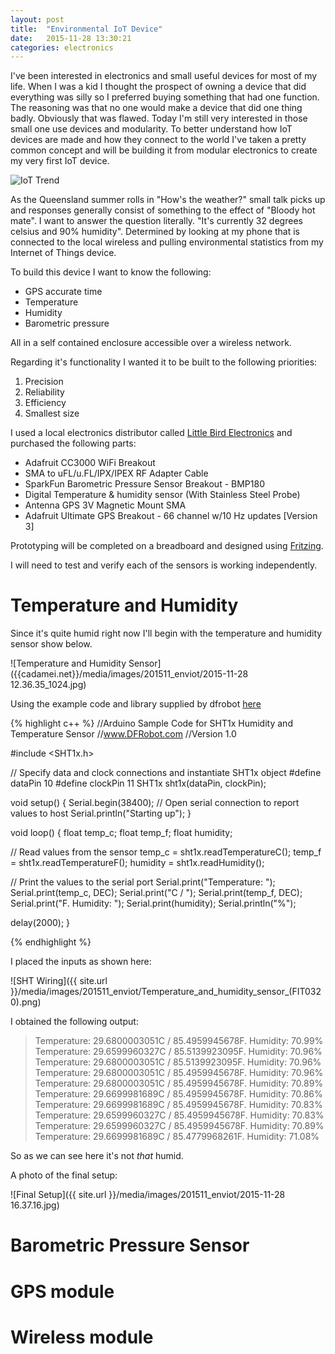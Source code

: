 ```yaml
---
layout: post
title:  "Environmental IoT Device"
date:   2015-11-28 13:30:21
categories: electronics
---
```

I've been interested in electronics and small useful devices for most of my life. When I was a kid I thought the prospect of owning a device that did everything was silly so I preferred buying something that had one function. The reasoning was that no one would make a device that did one thing badly. Obviously that was flawed. Today I'm still very interested in those small one use devices and modularity. To better understand how IoT devices are made and how they connect to the world I've taken a pretty common concept and will be building it from modular electronics to create my very first IoT device.

![IoT Trend]({{cadamei.net}}/media/images/201511_enviot/iot_trend.PNG)

As the Queensland summer rolls in "How's the weather?" small talk picks up and responses generally consist of something to the effect of "Bloody hot mate". I want to answer the question literally. "It's currently 32 degrees celsius and 90% humidity". Determined by looking at my phone that is connected to the local wireless and pulling environmental statistics from my Internet of Things device.

To build this device I want to know the following:

* GPS accurate time
* Temperature
* Humidity
* Barometric pressure

All in a self contained enclosure accessible over a wireless network.

Regarding it's functionality I wanted it to be built to the following priorities:

1. Precision
2. Reliability
3. Efficiency
4. Smallest size

I used a local electronics distributor called [Little Bird Electronics](http://littlebirdelectronics.com) and purchased the following parts:

* Adafruit CC3000 WiFi Breakout
* SMA to uFL/u.FL/IPX/IPEX RF Adapter Cable
* SparkFun Barometric Pressure Sensor Breakout - BMP180
* Digital Temperature & humidity sensor (With Stainless Steel Probe)
* Antenna GPS 3V Magnetic Mount SMA
* Adafruit Ultimate GPS Breakout - 66 channel w/10 Hz updates [Version 3]

Prototyping will be completed on a breadboard and designed using [Fritzing](http://fritzing.org/).

I will need to test and verify each of the sensors is working independently.

Temperature and Humidity
===
Since it's quite humid right now I'll begin with the temperature and humidity sensor show below.

![Temperature and Humidity Sensor]({{cadamei.net}}/media/images/201511_enviot/2015-11-28 12.36.35_1024.jpg)

Using the example code and library supplied by dfrobot [here](http://www.dfrobot.com/wiki/index.php/Digital_Temperature_and_Humidity_sensor_(With_Stainless_Steel_Probe)_(SKU:SEN0148))

{% highlight c++ %}
//Arduino Sample Code for SHT1x Humidity and Temperature Sensor
//www.DFRobot.com
//Version 1.0

#include <SHT1x.h>

// Specify data and clock connections and instantiate SHT1x object
#define dataPin  10
#define clockPin 11
SHT1x sht1x(dataPin, clockPin);

void setup()
{
   Serial.begin(38400); // Open serial connection to report values to host
   Serial.println("Starting up");
}

void loop()
{
  float temp_c;
  float temp_f;
  float humidity;

  // Read values from the sensor
  temp_c = sht1x.readTemperatureC();
  temp_f = sht1x.readTemperatureF();
  humidity = sht1x.readHumidity();

  // Print the values to the serial port
  Serial.print("Temperature: ");
  Serial.print(temp_c, DEC);
  Serial.print("C / ");
  Serial.print(temp_f, DEC);
  Serial.print("F. Humidity: ");
  Serial.print(humidity);
  Serial.println("%");

  delay(2000);
}

{% endhighlight %}

I placed the inputs as shown here:

![SHT Wiring]({{ site.url }}/media/images/201511_enviot/Temperature_and_humidity_sensor_(FIT0320).png)

I obtained the following output:

>Temperature: 29.6800003051C / 85.4959945678F. Humidity: 70.99%    
Temperature: 29.6599960327C / 85.5139923095F. Humidity: 70.96%    
Temperature: 29.6800003051C / 85.5139923095F. Humidity: 70.96%    
Temperature: 29.6800003051C / 85.4959945678F. Humidity: 70.96%    
Temperature: 29.6800003051C / 85.4959945678F. Humidity: 70.89%    
Temperature: 29.6699981689C / 85.4959945678F. Humidity: 70.86%    
Temperature: 29.6699981689C / 85.4959945678F. Humidity: 70.83%    
Temperature: 29.6599960327C / 85.4959945678F. Humidity: 70.83%    
Temperature: 29.6599960327C / 85.4959945678F. Humidity: 70.89%    
Temperature: 29.6699981689C / 85.4779968261F. Humidity: 71.08%

So as we can see here it's not *that* humid.

A photo of the final setup:

![Final Setup]({{ site.url }}/media/images/201511_enviot/2015-11-28 16.37.16.jpg)

Barometric Pressure Sensor
===


GPS module
===

Wireless module
===

